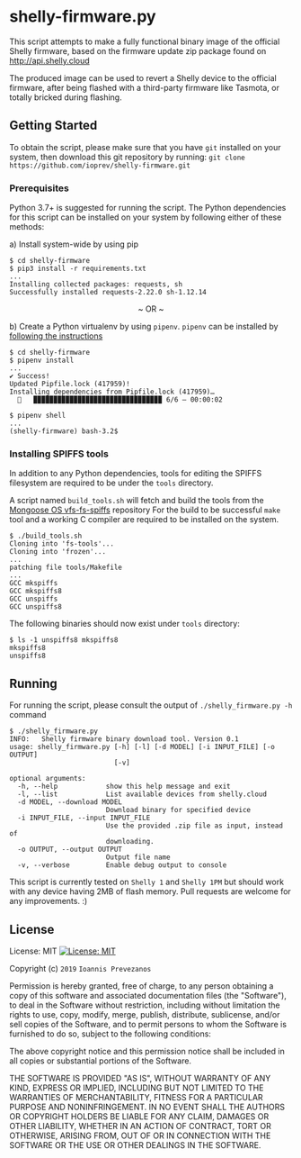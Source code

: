 # shelly-firmware.py

This script attempts to make a fully functional binary image of the official Shelly firmware, based on the firmware update zip package found on http://api.shelly.cloud

The produced image can be used to revert a Shelly device to the official firmware, after being flashed with a third-party firmware like Tasmota, or totally bricked during flashing.

## Getting Started

To obtain the script, please make sure that you have `git` installed on your system, then download this git repository by running:
`git clone https://github.com/ioprev/shelly-firmware.git`

### Prerequisites

Python 3.7+ is suggested for running the script. The Python dependencies for this script can be installed on your system by following either of these methods:

a) Install system-wide by using pip

```
$ cd shelly-firmware
$ pip3 install -r requirements.txt
...
Installing collected packages: requests, sh
Successfully installed requests-2.22.0 sh-1.12.14
```
<p align="center">
~ OR ~
</p>

b) Create a Python virtualenv by using `pipenv`. `pipenv` can be installed by [following the instructions](https://github.com/pypa/pipenv#installation)

```
$ cd shelly-firmware
$ pipenv install
...
✔ Success!
Updated Pipfile.lock (417959)!
Installing dependencies from Pipfile.lock (417959)…
  🐍   ▉▉▉▉▉▉▉▉▉▉▉▉▉▉▉▉▉▉▉▉▉▉▉▉▉▉▉▉▉▉▉▉ 6/6 — 00:00:02

$ pipenv shell
...
(shelly-firmware) bash-3.2$

```
 
### Installing SPIFFS tools

In addition to any Python dependencies, tools for editing the SPIFFS filesystem are required to be under the `tools` directory.

A script named `build_tools.sh` will fetch and build the tools from the [Mongoose OS vfs-fs-spiffs](https://github.com/mongoose-os-libs/vfs-fs-spiffs) repository
For the build to be successful `make` tool and a working C compiler are required to be installed on the system. 

```
$ ./build_tools.sh
Cloning into 'fs-tools'...
Cloning into 'frozen'...
...
patching file tools/Makefile
...
GCC mkspiffs
GCC mkspiffs8
GCC unspiffs
GCC unspiffs8
```

The following binaries should now exist under `tools` directory:

```
$ ls -1 unspiffs8 mkspiffs8
mkspiffs8
unspiffs8
```

## Running

For running the script, please consult the output of `./shelly_firmware.py -h` command

```
$ ./shelly_firmware.py
INFO:	Shelly firmware binary download tool. Version 0.1
usage: shelly_firmware.py [-h] [-l] [-d MODEL] [-i INPUT_FILE] [-o OUTPUT]
                          [-v]

optional arguments:
  -h, --help            show this help message and exit
  -l, --list            List available devices from shelly.cloud
  -d MODEL, --download MODEL
                        Download binary for specified device
  -i INPUT_FILE, --input INPUT_FILE
                        Use the provided .zip file as input, instead of
                        downloading.
  -o OUTPUT, --output OUTPUT
                        Output file name
  -v, --verbose         Enable debug output to console
```

This script is currently tested on `Shelly 1` and `Shelly 1PM` but should work with any device having 2MB of flash memory. Pull requests are welcome for any improvements. :)

## License

License: MIT
[![License: MIT](https://img.shields.io/badge/License-MIT-yellow.svg)](https://opensource.org/licenses/MIT)

Copyright (c) `2019` `Ioannis Prevezanos`

Permission is hereby granted, free of charge, to any person obtaining a copy
of this software and associated documentation files (the "Software"), to deal
in the Software without restriction, including without limitation the rights
to use, copy, modify, merge, publish, distribute, sublicense, and/or sell
copies of the Software, and to permit persons to whom the Software is
furnished to do so, subject to the following conditions:

The above copyright notice and this permission notice shall be included in all
copies or substantial portions of the Software.

THE SOFTWARE IS PROVIDED "AS IS", WITHOUT WARRANTY OF ANY KIND, EXPRESS OR
IMPLIED, INCLUDING BUT NOT LIMITED TO THE WARRANTIES OF MERCHANTABILITY,
FITNESS FOR A PARTICULAR PURPOSE AND NONINFRINGEMENT. IN NO EVENT SHALL THE
AUTHORS OR COPYRIGHT HOLDERS BE LIABLE FOR ANY CLAIM, DAMAGES OR OTHER
LIABILITY, WHETHER IN AN ACTION OF CONTRACT, TORT OR OTHERWISE, ARISING FROM,
OUT OF OR IN CONNECTION WITH THE SOFTWARE OR THE USE OR OTHER DEALINGS IN THE
SOFTWARE.
